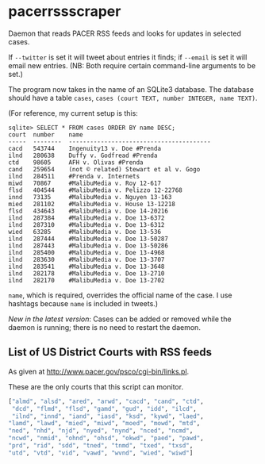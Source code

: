 pacerrssscraper
=================

Daemon that reads PACER RSS feeds and looks for updates in selected cases.

If `--twitter` is set it will tweet about entries it finds; if `--email` is
set it will email new entries.
(NB: Both require certain command-line arguments to be set.)

The program now takes in the name of an SQLite3 database.
The database should have a table `cases`,
`cases (court TEXT, number INTEGER, name TEXT)`.

(For reference, my current setup is this:
```
sqlite> SELECT * FROM cases ORDER BY name DESC;
court  number    name                                    
-----  --------  ----------------------------------------
cacd   543744    Ingenuity13 v. Doe #Prenda              
ilnd   280638    Duffy v. Godfread #Prenda               
ctd    98605     AFH v. Olivas #Prenda                   
cand   259654    (not © related) Stewart et al v. Gogo  
ilnd   284511    #Prenda v. Internets                    
miwd   70867     #MalibuMedia v. Roy 12-617              
flsd   404544    #MalibuMedia v. Pelizzo 12-22768        
innd   73135     #MalibuMedia v. Nguyen 13-163           
mied   281102    #MalibuMedia v. House 13-12218          
flsd   434643    #MalibuMedia v. Doe 14-20216            
ilnd   287384    #MalibuMedia v. Doe 13-6372             
ilnd   287310    #MalibuMedia v. Doe 13-6312             
wied   63285     #MalibuMedia v. Doe 13-536              
ilnd   287444    #MalibuMedia v. Doe 13-50287            
ilnd   287443    #MalibuMedia v. Doe 13-50286            
ilnd   285400    #MalibuMedia v. Doe 13-4968             
ilnd   283630    #MalibuMedia v. Doe 13-3707             
ilnd   283541    #MalibuMedia v. Doe 13-3648             
ilnd   282178    #MalibuMedia v. Doe 13-2710             
ilnd   282170    #MalibuMedia v. Doe 13-2702
```
`name`, which is required, overrides the official name of the case. I use hashtags because `name` is included in tweets.)

*New in the latest version*: Cases can be added or removed while the daemon is running; there is no need to restart the daemon.

List of US District Courts with RSS feeds 
-----------------------------------------
As given at http://www.pacer.gov/psco/cgi-bin/links.pl.

These are the only courts that this script can monitor.

```python
["almd", "alsd", "ared", "arwd", "cacd", "cand", "ctd",
 "dcd", "flmd", "flsd", "gamd", "gud", "idd", "ilcd",
 "ilnd", "innd", "iand", "iasd", "ksd", "kywd", "laed",
"lamd", "lawd", "mied", "miwd", "moed", "mowd", "mtd",
"ned", "nhd", "njd", "nyed", "nynd", "nced", "ncmd", 
"ncwd", "nmid", "ohnd", "ohsd", "okwd", "paed", "pawd", 
"prd", "rid", "sdd", "tned", "tnmd", "txed", "txsd", 
"utd", "vtd", "vid", "vawd", "wvnd", "wied", "wiwd"]
```
